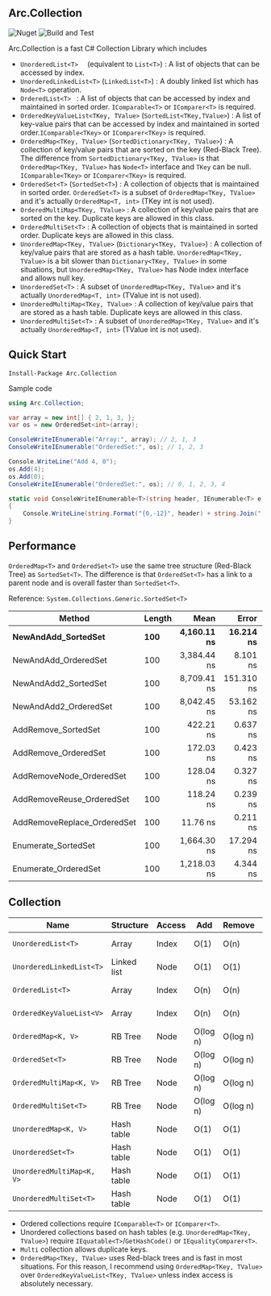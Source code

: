 ﻿## Arc.Collection
![Nuget](https://img.shields.io/nuget/v/Arc.Collection) ![Build and Test](https://github.com/archi-Doc/Arc.Collection/workflows/Build%20and%20Test/badge.svg)



Arc.Collection is a fast C# Collection Library which includes

- ```UnorderedList<T>  ``` (equivalent to ```List<T>```) : A list of objects that can be accessed by index.
- ```UnorderedLinkedList<T>``` (```LinkedList<T>```) : A doubly linked list which has ```Node<T>``` operation.
- ```OrderedList<T> ``` : A list of objects that can be accessed by index and maintained in sorted order. ```IComparable<T>``` or ```IComparer<T>``` is required.
- ```OrderedKeyValueList<TKey, TValue>``` (```SortedList<TKey,TValue>```) : A list of key-value pairs that can be accessed by index and maintained in sorted order.```IComparable<TKey>``` or ```IComparer<TKey>``` is required.
- ```OrderedMap<TKey, TValue>``` (```SortedDictionary<TKey, TValue>```) : A collection of key/value pairs that are sorted on the key (Red-Black Tree). The difference from ```SortedDictionary<TKey, TValue>``` is that ```OrderedMap<TKey, TValue>``` has ```Node<T>``` interface and ```TKey``` can be null. ```IComparable<TKey>``` or ```IComparer<TKey>``` is required.
- ```OrderedSet<T>``` (```SortedSet<T>```) : A collection of objects that is maintained in sorted order. ```OrderedSet<T>``` is a subset of ```OrderedMap<TKey, TValue>``` and it's actually ```OrderedMap<T, int>``` (TKey int is not used).
- ```OrderedMultiMap<TKey, TValue>``` : A collection of key/value pairs that are sorted on the key. Duplicate keys are allowed in this class.
- ```OrderedMultiSet<T>``` :  A collection of objects that is maintained in sorted order. Duplicate keys are allowed in this class.
- ```UnorderedMap<TKey, TValue>``` (```Dictionary<TKey, TValue>```) : A collection of key/value pairs that are stored as a hash table. ```UnorderedMap<TKey, TValue>```  is a bit slower than ```Dictionary<TKey, TValue>``` in some situations, but ```UnorderedMap<TKey, TValue>``` has Node index interface and allows null key.
- ```UnorderedSet<T>``` : A subset of ```UnorderedMap<TKey, TValue>``` and it's actually ```UnorderedMap<T, int>``` (TValue int is not used).
- ```UnorderedMultiMap<TKey, TValue>``` : A collection of key/value pairs that are stored as a hash table. Duplicate keys are allowed in this class.
- ```UnorderedMultiSet<T>``` : A subset of ```UnorderedMap<TKey, TValue>``` and it's actually ```UnorderedMap<T, int>``` (TValue int is not used).



## Quick Start

```
Install-Package Arc.Collection
```

Sample code

```csharp
using Arc.Collection;
```

```csharp
var array = new int[] { 2, 1, 3, };
var os = new OrderedSet<int>(array);

ConsoleWriteIEnumerable("Array:", array); // 2, 1, 3
ConsoleWriteIEnumerable("OrderedSet:", os); // 1, 2, 3

Console.WriteLine("Add 4, 0");
os.Add(4);
os.Add(0);
ConsoleWriteIEnumerable("OrderedSet:", os); // 0, 1, 2, 3, 4

static void ConsoleWriteIEnumerable<T>(string header, IEnumerable<T> e)
{
    Console.WriteLine(string.Format("{0,-12}", header) + string.Join(", ", e));
}
```



## Performance

```OrderedMap<T>``` and ```OrderedSet<T>``` use the same tree structure (Red-Black Tree) as ```SortedSet<T>```. The difference is that ```OrderedSet<T>``` has a link to a parent node and is overall faster than ```SortedSet<T>```.

Reference: ```System.Collections.Generic.SortedSet<T>```

| Method                      | Length    |                Mean |            Error |           StdDev |              Median |       Gen 0 |    Allocated |
| --------------------------- | --------- | ------------------: | ---------------: | ---------------: | ------------------: | ----------: | -----------: |
| **NewAndAdd_SortedSet**     | **100**   |     **4,160.11 ns** |    **16.214 ns** |    **22.730 ns** |     **4,157.33 ns** |  **1.0223** |   **4288 B** |
| NewAndAdd_OrderedSet        | 100       |         3,384.44 ns |         8.101 ns |        12.126 ns |         3,384.49 ns |      1.4381 |       6024 B |
| NewAndAdd2_SortedSet        | 100       |         8,709.41 ns |       151.310 ns |       221.788 ns |         8,551.29 ns |      1.8463 |       7776 B |
| NewAndAdd2_OrderedSet       | 100       |         8,042.45 ns |        53.162 ns |        79.570 ns |         8,043.79 ns |      2.0599 |       8664 B |
| AddRemove_SortedSet         | 100       |           422.21 ns |         0.637 ns |         0.934 ns |           421.94 ns |      0.0381 |        160 B |
| AddRemove_OrderedSet        | 100       |           172.03 ns |         0.423 ns |         0.593 ns |           171.93 ns |      0.0534 |        224 B |
| AddRemoveNode_OrderedSet    | 100       |           128.04 ns |         0.327 ns |         0.469 ns |           127.89 ns |      0.0534 |        224 B |
| AddRemoveReuse_OrderedSet   | 100       |           118.24 ns |         0.239 ns |         0.335 ns |           118.13 ns |           - |            - |
| AddRemoveReplace_OrderedSet | 100       |            11.76 ns |         0.211 ns |         0.289 ns |            11.54 ns |           - |            - |
| Enumerate_SortedSet         | 100       |         1,664.30 ns |        17.294 ns |        25.349 ns |         1,682.97 ns |      0.0401 |        168 B |
| Enumerate_OrderedSet        | 100       |         1,218.03 ns |         4.344 ns |         6.230 ns |         1,219.51 ns |      0.0114 |         48 B |



## Collection

| Name                          | Structure   | Access | Add      | Remove   | Search   | Sort       | Enum.    |
| ----------------------------- | ----------- | ------ | -------- | -------- | -------- | ---------- | -------- |
| ```UnorderedList<T>```        | Array       | Index  | O(1)     | O(n)     | O(n)     | O(n log n) | O(1)     |
| ```UnorderedLinkedList<T>```  | Linked list | Node   | O(1)     | O(1)     | O(n)     | O(n log n) | O(1)     |
| ```OrderedList<T>```          | Array       | Index  | O(n)     | O(n)     | O(log n) | Sorted     | O(1)     |
| ```OrderedKeyValueList<V>```  | Array       | Index  | O(n)     | O(n)     | O(log n) | Sorted     | O(1)     |
| ```OrderedMap<K, V>```        | RB Tree     | Node   | O(log n) | O(log n) | O(log n) | Sorted     | O(log n) |
| ```OrderedSet<T>```           | RB Tree     | Node   | O(log n) | O(log n) | O(log n) | Sorted     | O(log n) |
| ```OrderedMultiMap<K, V>```   | RB Tree     | Node   | O(log n) | O(log n) | O(log n) | Sorted     | O(log n) |
| ```OrderedMultiSet<T>```      | RB Tree     | Node   | O(log n) | O(log n) | O(log n) | Sorted     | O(log n) |
| ```UnorderedMap<K, V>```      | Hash table  | Node   | O(1)     | O(1)     | O(1)     | No         | O(1)     |
| ```UnorderedSet<T>```         | Hash table  | Node   | O(1)     | O(1)     | O(1)     | No         | O(1)     |
| ```UnorderedMultiMap<K, V>``` | Hash table  | Node   | O(1)     | O(1)     | O(1)     | No         | O(1)     |
| ```UnorderedMultiSet<T>```    | Hash table  | Node   | O(1)     | O(1)     | O(1)     | No         | O(1)     |

- Ordered collections require ```IComparable<T>``` or ```IComparer<T>```.
- Unordered collections based on hash tables (e.g. ```UnorderedMap<TKey, TValue>```) require ```IEquatable<T>```/```GetHashCode()``` or ```IEqualityComparer<T>```.
- ```Multi``` collection allows duplicate keys.
- ```OrderedMap<TKey, TValue>``` uses Red-black trees and is fast in most situations.
  For this reason, I recommend using ```OrderedMap<TKey, TValue>``` over ```OrderedKeyValueList<TKey, TValue>``` unless index access is absolutely necessary.

